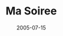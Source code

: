---
layout: cassette
title: "Ma Soiree"
date: 2005-07-15
publish: 2015-07-15
category: Single
tags: [jay_p_nalei, janeth_barako, kevsquare, metoxide]
artist: "Jay P Nalei"
description: "Ma Soiree (Dj Signo Productions)<br>ft. Janeth Barako, Kevsquare &amp; Metoxide"
artwork: "0BwOVcFj5qu4TbUd6QzVxLUFjZlU"
cassette: "0BwOVcFj5qu4TdE9BWjlLeklhUUE"
socialmedia: ""
download: ""
side-a: "'jayp_-_ma_soiree'"
side-b: "'jayp_-_ma_soiree'"
icon: '<i class="demo-icon icon-cassette"></i>'
---